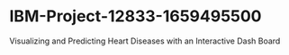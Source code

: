 # IBM-Project-12833-1659495500
Visualizing and Predicting Heart Diseases with an Interactive Dash Board
